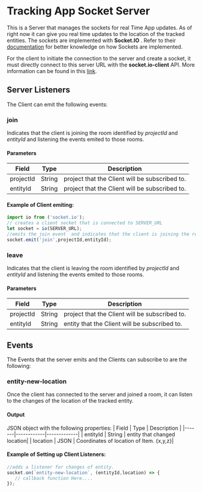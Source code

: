 # Tracking App Socket Server

This is a Server that manages the sockets for  real Time App updates. As of right now it can give you real time updates to the location of the tracked entities. The sockets are implemented with **Socket.IO** . Refer to their [documentation](http://socket.io) for better knowledge on how Sockets are implemented. 

For the client to initiate the connection to the server and create a socket, it must directly connect to this server URL with the **socket.io-client** API. More information can be found in this [link](https://socket.io/docs/v3/client-api/).

## Server Listeners
The Client can emit the following events:
### join
Indicates that the client is joining the room identified by *projectId* and *entityId* and listening the events emited to those rooms.
#### Parameters
| Field | Type       | Description |
|-------|------------|-------------|
| projectId | String    | project that the Client will be subscribed to.|
| entityId | String    | project that the Client will be subscribed to.|


#### Example of Client emiting:
```javascript
import io from ('socket.io');
// creates a client socket that is connected to SERVER_URL
let socket = io(SERVER_URL);
//emits the join event  and indicates that the client is joining the room [projectId]-[entityId]
socket.emit('join',projectId,entityId);
```

### leave
Indicates that the client is leaving the room identified by *projectId* and *entityId* and listening the events emited to those rooms.
#### Parameters
| Field | Type       | Description |
|-------|------------|-------------|
| projectId | String    | project that the Client will be subscribed to.|
| entityId | String    | entity that the Client will be subscribed to.|



## Events
The Events that the server emits and the Clients can subscribe to are the following:

### entity-new-location
Once the client has connected to the server and joined a room, it can listen to the changes of the location of the tracked entity.

#### Output
JSON object with the following properties:
| Field | Type       | Description |
|-------|------------|-------------|
| entityId | String  | entity that changed location|
| location | JSON    | Coordinates of location of Item. {x,y,z}|

#### Example of Setting up Client Listeners:
```javascript
//adds a listener for changes of entity.
socket.on(`entity-new-location`, (entityId,location) => {
   // callback function Here....
});
```